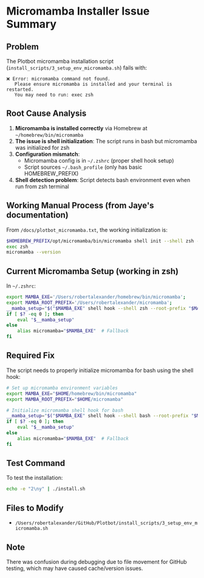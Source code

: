 # Micromamba Installer Issue Summary

## Problem
The Plotbot micromamba installation script (`install_scripts/3_setup_env_micromamba.sh`) fails with:
```
❌ Error: micromamba command not found.
   Please ensure micromamba is installed and your terminal is restarted.
   You may need to run: exec zsh
```

## Root Cause Analysis
1. **Micromamba is installed correctly** via Homebrew at `~/homebrew/bin/micromamba`
2. **The issue is shell initialization**: The script runs in bash but micromamba was initialized for zsh
3. **Configuration mismatch**: 
   - Micromamba config is in `~/.zshrc` (proper shell hook setup)
   - Script sources `~/.bash_profile` (only has basic HOMEBREW_PREFIX)
4. **Shell detection problem**: Script detects bash environment even when run from zsh terminal

## Working Manual Process (from Jaye's documentation)
From `/docs/plotbot_micromamba.txt`, the working initialization is:
```bash
$HOMEBREW_PREFIX/opt/micromamba/bin/micromamba shell init --shell zsh --root-prefix ~/micromamba
exec zsh
micromamba --version
```

## Current Micromamba Setup (working in zsh)
In `~/.zshrc`:
```bash
export MAMBA_EXE='/Users/robertalexander/homebrew/bin/micromamba';
export MAMBA_ROOT_PREFIX='/Users/robertalexander/micromamba';
__mamba_setup="$("$MAMBA_EXE" shell hook --shell zsh --root-prefix "$MAMBA_ROOT_PREFIX" 2> /dev/null)"
if [ $? -eq 0 ]; then
    eval "$__mamba_setup"
else
    alias micromamba="$MAMBA_EXE"  # Fallback
fi
```

## Required Fix
The script needs to properly initialize micromamba for bash using the shell hook:
```bash
# Set up micromamba environment variables
export MAMBA_EXE="$HOME/homebrew/bin/micromamba"
export MAMBA_ROOT_PREFIX="$HOME/micromamba"

# Initialize micromamba shell hook for bash
__mamba_setup="$("$MAMBA_EXE" shell hook --shell bash --root-prefix "$MAMBA_ROOT_PREFIX" 2> /dev/null)"
if [ $? -eq 0 ]; then
    eval "$__mamba_setup"
else
    alias micromamba="$MAMBA_EXE"  # Fallback
fi
```

## Test Command
To test the installation:
```bash
echo -e "2\ny" | ./install.sh
```

## Files to Modify
- `/Users/robertalexander/GitHub/Plotbot/install_scripts/3_setup_env_micromamba.sh`

## Note
There was confusion during debugging due to file movement for GitHub testing, which may have caused cache/version issues.

